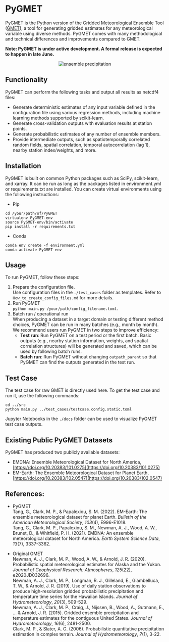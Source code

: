 # PyGMET

PyGMET is the Python version of the Gridded Meteorological Ensemble Tool ([GMET](https://github.com/NCAR/GMET)), a tool for generating gridded estimates for any meteorological variable using diverse methods. PyGMET comes with many methodological and technical differences and improvements compared to GMET.  

**Note: PyGMET is under active development. A formal release is expected to happen in late June.**  

<p align="center">
  <img src="https://github.com/guoqiang-tang/public_pictures/blob/main/california2017_ensemble_prcp.gif" alt="ensemble precipitation" />
</p>

## Functionality

PyGMET can perform the following tasks and output all results as netcdf4 files: 

-   Generate deterministic estimates of any input variable defined in the configuration file using various regression methods, including machine learning methods supported by scikit-learn.
-   Generate cross-validation outputs with evaluation results at station points.
-   Generate probabilistic estimates of any number of ensemble members.
-   Provide intermediate outputs, such as spatiotemporally correlated random fields, spatial correlation, temporal autocorrelation (lag 1), nearby station index/weights, and more.

## Installation

PyGMET is built on common Python packages such as SciPy, scikit-learn, and xarray. It can be run as long as the packages listed in environment.yml or requirements.txt are installed. You can create virtual environments using the following instructions: 
- Pip
```  
cd /your/path/of/PyGMET  
virtualenv PyGMET-env  
source PyGMET-env/bin/activate  
pip install -r requirements.txt  
```  
- Conda
```  
conda env create -f environment.yml  
conda activate PyGMET-env  
```

## Usage

To run PyGMET, follow these steps:

1.  Prepare the configuration file.  
Use configuration files in the `./test_cases` folder as templates. Refer to `How_to_create_config_files.md` for more details.
2.  Run PyGMET  
`python main.py /your/path/config_filename.toml`.
3. Batch run / operational run  
When producing a dataset in a target domain or testing different method choices, PyGMET can be run in many batches (e.g., month by month). We recommend users run PyGMET in two steps to improve efficiency:
    -   **Test run**: Run PyGMET on a test period or the first batch. Basic outputs (e.g., nearby station information, weights, and spatial correlation structures) will be generated and saved, which can be used by following batch runs.
    -   **Batch run**: Run PyGMET without changing `outpath_parent` so that PyGMET can find the outputs generated in the test run.

## Test Case

The test case for raw GMET is directly used here. To get the test case and run it, use the following commands:
```  
cd ../src  
python main.py ../test_cases/testcase.config.static.toml  
```
Jupyter Notebooks in the `./docs` folder can be used to visualize PyGMET test case outputs.

## Existing Public PyGMET Datasets

PyGMET has produced two publicly available datasets:

-   EMDNA: Ensemble Meteorological Dataset for North America, [https://doi.org/10.20383/101.0275](https://doi.org/10.20383/101.0275)
-   EM-Earth: The Ensemble Meteorological Dataset for Planet Earth, [https://doi.org/10.20383/102.0547](https://doi.org/10.20383/102.0547)  

## References:  
- PyGMET  
Tang, G., Clark, M. P., & Papalexiou, S. M. (2022). EM-Earth: The ensemble meteorological dataset for planet Earth. _Bulletin of the American Meteorological Society_, _103_(4), E996-E1018.  
Tang, G., Clark, M. P., Papalexiou, S. M., Newman, A. J., Wood, A. W., Brunet, D., & Whitfield, P. H. (2021). EMDNA: An ensemble meteorological dataset for North America. _Earth System Science Data_, _13_(7), 3337-3362.

- Original GMET  
Newman, A. J., Clark, M. P., Wood, A. W., & Arnold, J. R. (2020). Probabilistic spatial meteorological estimates for Alaska and the Yukon. _Journal of Geophysical Research: Atmospheres_, _125_(22), e2020JD032696.   
Newman, A. J., Clark, M. P., Longman, R. J., Gilleland, E., Giambelluca, T. W., & Arnold, J. R. (2019). Use of daily station observations to produce high-resolution gridded probabilistic precipitation and temperature time series for the Hawaiian Islands. _Journal of Hydrometeorology_, _20_(3), 509-529.  
Newman, A. J., Clark, M. P., Craig, J., Nijssen, B., Wood, A., Gutmann, E., ... & Arnold, J. R. (2015). Gridded ensemble precipitation and temperature estimates for the contiguous United States. _Journal of Hydrometeorology_, _16_(6), 2481-2500.     
Clark, M. P., & Slater, A. G. (2006). Probabilistic quantitative precipitation estimation in complex terrain. _Journal of Hydrometeorology_, _7_(1), 3-22.  

